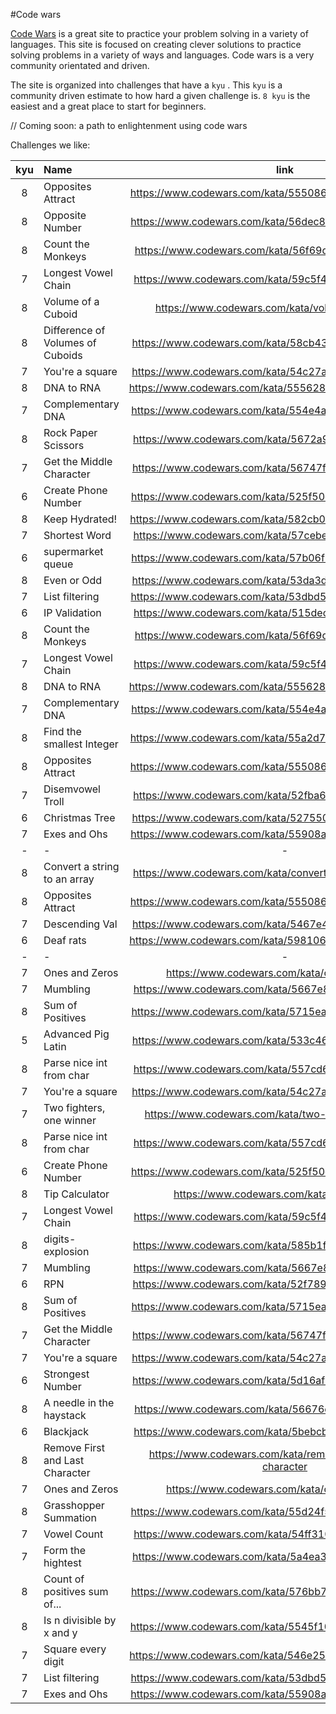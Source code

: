 #Code wars

[Code Wars](https://codewars.com) is a great site to practice your problem solving in a variety of languages. This site is focused on creating clever solutions to practice solving problems in a variety of ways and languages. Code wars is a very community orientated and driven.

The site is organized into challenges that have a `kyu` . This `kyu` is a community driven estimate to how hard a given challenge is. `8 kyu` is the easiest and a great place to start for beginners.

// Coming soon: a path to enlightenment using code wars

Challenges we like:

| kyu | Name                             |                             link                              |    language     |
| :-: | :------------------------------- | :-----------------------------------------------------------: | :-------------: |
|  8  | Opposites Attract                |    https://www.codewars.com/kata/555086d53eac039a2a000083     |       C#        |
|  8  | Opposite Number                  |    https://www.codewars.com/kata/56dec885c54a926dcd001095     |       C#        |
|  8  | Count the Monkeys                |    https://www.codewars.com/kata/56f69d9f9400f508fb000ba7     |       C#        |
|  7  | Longest Vowel Chain              |    https://www.codewars.com/kata/59c5f4e9d751df43cf000035     |       C#        |
|  8  | Volume of a Cuboid               |       https://www.codewars.com/kata/volume-of-a-cuboid        |       C#        |
|  8  | Difference of Volumes of Cuboids |    https://www.codewars.com/kata/58cb43f4256836ed95000f97     |       C#        |
|  7  | You're a square                  |    https://www.codewars.com/kata/54c27a33fb7da0db0100040e     |       C#        |
|  8  | DNA to RNA                       |    https://www.codewars.com/kata/5556282156230d0e5e000089     |       C#        |
|  7  | Complementary DNA                |    https://www.codewars.com/kata/554e4a2f232cdd87d9000038     |       C#        |
|  8  | Rock Paper Scissors              |    https://www.codewars.com/kata/5672a98bdbdd995fad00000f     |       C#        |
|  7  | Get the Middle Character         |    https://www.codewars.com/kata/56747fd5cb988479af000028     |       C#        |
|  6  | Create Phone Number              |    https://www.codewars.com/kata/525f50e3b73515a6db000b83     |       C#        |
|  8  | Keep Hydrated!                   |    https://www.codewars.com/kata/582cb0224e56e068d800003c     |       C#        |
|  7  | Shortest Word                    |    https://www.codewars.com/kata/57cebe1dc6fdc20c57000ac9     |       C#        |
|  6  | supermarket queue                |    https://www.codewars.com/kata/57b06f90e298a7b53d000a86     |       C#        |
|  8  | Even or Odd                      |    https://www.codewars.com/kata/53da3dbb4a5168369a0000fe     |       C#        |
|  7  | List filtering                   |    https://www.codewars.com/kata/53dbd5315a3c69eed20002dd     |       C#        |
|  6  | IP Validation                    |    https://www.codewars.com/kata/515decfd9dcfc23bb6000006     |       C#        |
|  8  | Count the Monkeys                |    https://www.codewars.com/kata/56f69d9f9400f508fb000ba7     |   javascript    |
|  7  | Longest Vowel Chain              |    https://www.codewars.com/kata/59c5f4e9d751df43cf000035     |   javascript    |
|  8  | DNA to RNA                       |    https://www.codewars.com/kata/5556282156230d0e5e000089     |   javascript    |
|  7  | Complementary DNA                |    https://www.codewars.com/kata/554e4a2f232cdd87d9000038     |   javascript    |
|  8  | Find the smallest Integer        |    https://www.codewars.com/kata/55a2d7ebe362935a210000b2     | javascript / C# |
|  8  | Opposites Attract                |    https://www.codewars.com/kata/555086d53eac039a2a000083     |       C#        |
|  7  | Disemvowel Troll                 |    https://www.codewars.com/kata/52fba66badcd10859f00097e     |   javascript    |
|  6  | Christmas Tree                   |    https://www.codewars.com/kata/52755006cc238fcae70000ed     |       C#        |
|  7  | Exes and Ohs                     |    https://www.codewars.com/kata/55908aad6620c066bc00002a     |       C#        |
|  -  | -                                |                               -                               |        -        |
|  8  | Convert a string to an array     |  https://www.codewars.com/kata/convert-a-string-to-an-array   |   javascript    |
|  8  | Opposites Attract                |    https://www.codewars.com/kata/555086d53eac039a2a000083     |   javascript    |
|  7  | Descending Val                   |    https://www.codewars.com/kata/5467e4d82edf8bbf40000155     |   javascript    |
|  6  | Deaf rats                        |    https://www.codewars.com/kata/598106cb34e205e074000031     |       C#        |
|  -  | -                                |                               -                               |        -        |
|  7  | Ones and Zeros                   |         https://www.codewars.com/kata/ones-and-zeros          |   javascript    |
|  7  | Mumbling                         |    https://www.codewars.com/kata/5667e8f4e3f572a8f2000039     |   javascript    |
|  8  | Sum of Positives                 |    https://www.codewars.com/kata/5715eaedb436cf5606000381     |   javascript    |
|  5  | Advanced Pig Latin               |    https://www.codewars.com/kata/533c46b140aafec05b000d31     |   javascript    |
|  8  | Parse nice int from char         |    https://www.codewars.com/kata/557cd6882bfa3c8a9f0000c1     |   javascript    |
|  7  | You're a square                  |    https://www.codewars.com/kata/54c27a33fb7da0db0100040e     |   javascript    |
|  7  | Two fighters, one winner         |     https://www.codewars.com/kata/two-fighters-one-winner     |   javascript    |
|  8  | Parse nice int from char         |    https://www.codewars.com/kata/557cd6882bfa3c8a9f0000c1     |       C#        |
|  6  | Create Phone Number              |    https://www.codewars.com/kata/525f50e3b73515a6db000b83     |       C#        |
|  8  | Tip Calculator                   |         https://www.codewars.com/kata/tip-calculator          |       C#        |
|  7  | Longest Vowel Chain              |    https://www.codewars.com/kata/59c5f4e9d751df43cf000035     |       C#        |
|  8  | digits-explosion                 |    https://www.codewars.com/kata/585b1fafe08bae9988000314     |       C#        |
|  7  | Mumbling                         |    https://www.codewars.com/kata/5667e8f4e3f572a8f2000039     |   javascript    |
|  6  | RPN                              |    https://www.codewars.com/kata/52f78966747862fc9a0009ae     |       C#        |
|  8  | Sum of Positives                 |    https://www.codewars.com/kata/5715eaedb436cf5606000381     |       C#        |
|  7  | Get the Middle Character         |    https://www.codewars.com/kata/56747fd5cb988479af000028     |       C#        |
|  7  | You're a square                  |    https://www.codewars.com/kata/54c27a33fb7da0db0100040e     |       C#        |
|  6  | Strongest Number                 |    https://www.codewars.com/kata/5d16af632cf48200254a6244     |       C#        |
|  8  | A needle in the haystack         |    https://www.codewars.com/kata/56676e8fabd2d1ff3000000c     |   javascript    |
|  6  | Blackjack                        |    https://www.codewars.com/kata/5bebcbf2832c3acc870000f6     |       C#        |
|  8  | Remove First and Last Character  | https://www.codewars.com/kata/remove-first-and-last-character |   javascript    |
|  7  | Ones and Zeros                   |         https://www.codewars.com/kata/ones-and-zeros          |       C#        |
|  8  | Grasshopper Summation            |    https://www.codewars.com/kata/55d24f55d7dd296eb9000030     |   javascript    |
|  7  | Vowel Count                      |    https://www.codewars.com/kata/54ff3102c1bad923760001f3     |   javascript    |
|  7  | Form the hightest                |    https://www.codewars.com/kata/5a4ea304b3bfa89a9900008e     |       C#        |
|  8  | Count of positives sum of...     |    https://www.codewars.com/kata/576bb71bbbcf0951d5000044     |   javascript    |
|  8  | Is n divisible by x and y        |    https://www.codewars.com/kata/5545f109004975ea66000086     |   javascript    |
|  7  | Square every digit               |    https://www.codewars.com/kata/546e2562b03326a88e000020     |   javascript    |
|  7  | List filtering                   |    https://www.codewars.com/kata/53dbd5315a3c69eed20002dd     |       C#        |
|  7  | Exes and Ohs                     |    https://www.codewars.com/kata/55908aad6620c066bc00002a     |   javascript    |
